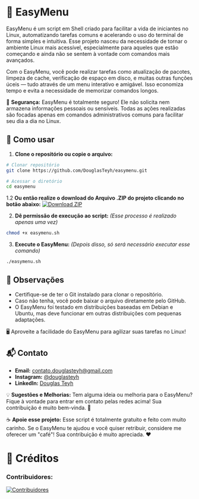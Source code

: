 # 🐧 EasyMenu

EasyMenu é um script em Shell criado para facilitar a vida de iniciantes no Linux, automatizando tarefas comuns e acelerando o uso do terminal de forma simples e intuitiva. Esse projeto nasceu da necessidade de tornar o ambiente Linux mais acessível, especialmente para aqueles que estão começando e ainda não se sentem à vontade com comandos mais avançados.

Com o EasyMenu, você pode realizar tarefas como atualização de pacotes, limpeza de cache, verificação de espaço em disco, e muitas outras funções úceis — tudo através de um menu interativo e amigável. Isso economiza tempo e evita a necessidade de memorizar comandos longos.

🚨 **Segurança:**
EasyMenu é totalmente seguro! Ele não solicita nem armazena informações pessoais ou sensíveis. Todas as ações realizadas são focadas apenas em comandos administrativos comuns para facilitar seu dia a dia no Linux.

## 🚀 Como usar

1. **Clone o repositório ou copie o arquivo:**
```bash
# Clonar repositório
git clone https://github.com/DouglasTeyh/easymenu.git

# Acessar o diretório
cd easymenu
```

1.2 **Ou então realize o download do Arquivo .ZIP do projeto clicando no botão abaixo:**
[![Download ZIP](https://img.shields.io/badge/Download%20ZIP-blue?style=for-the-badge&logo=github)](https://github.com/DouglasTeyh/easymenu/archive/refs/heads/main.zip)

2. **Dê permissão de execução ao script:** *(Esse processo é realizado apenas uma vez)*
```bash
chmod +x easymenu.sh
```

3. **Execute o EasyMenu:** *(Depois disso, só será necessário executar esse comando)*
```bash
./easymenu.sh
```

## 📝 Observações
- Certifique-se de ter o Git instalado para clonar o repositório.
- Caso não tenha, você pode baixar o arquivo diretamente pelo GitHub.
- O EasyMenu foi testado em distribuições baseadas em Debian e Ubuntu, mas deve funcionar em outras distribuições com pequenas adaptações.

🖥️ Aproveite a facilidade do EasyMenu para agilizar suas tarefas no Linux!

## 📬 Contato
- **Email:** contato.douglasteyh@gmail.com
- **Instagram:** [@douglasteyh](https://instagram.com/douglasteyh)
- **LinkedIn:** [Douglas Teyh](https://www.linkedin.com/in/douglasteyh)

💡 **Sugestões e Melhorias:**
Tem alguma ideia ou melhoria para o EasyMenu? Fique à vontade para entrar em contato pelas redes acima! Sua contribuição é muito bem-vinda. 🚀

️☕ **Apoie esse projeto:**
Esse script é totalmente gratuito e feito com muito carinho. Se o EasyMenu te ajudou e você quiser retribuir, considere me oferecer um "café"! Sua contribuição é muito apreciada. ❤️

# 🙌 Créditos
### Contribuidores:
[![Contribuidores](https://contrib.rocks/image?repo=DouglasTeyh/easymenu)](https://github.com/DouglasTeyh/easymenu/graphs/contributors)


